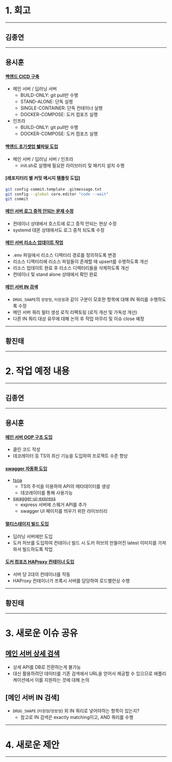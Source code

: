 # 1. 회고

---

## 김종연

---

## 용시훈

#### [백엔드 CICD 구축](https://github.com/KNUT-Capstone-Design-team-1/wip-infra/issues/2)

- 메인 서버 / 딥러닝 서버
  - BUILD-ONLY: git pull만 수행
  - STAND-ALONE: 단독 실행
  - SINGLE-CONTAINER: 단독 컨테이너 실행
  - DOCKER-COMPOSE: 도커 컴포즈 실행
- 인프라
  - BUILD-ONLY: git pull만 수행
  - DOCKER-COMPOSE: 도커 컴포즈 실행

#### [백엔드 초기셋업 쉘파일 도입](https://github.com/KNUT-Capstone-Design-team-1/wip-main-server-v2/issues/19)

- 메인 서버 / 딥러닝 서버 / 인프라
  - init.sh로 실행에 필요한 라이브러리 및 패키지 설치 수행

#### [레포지터리 별 커밋 메시지 템플릿 도입]

```bash
git config commit.template .gitmessage.txt
git config --global core.editor "code --wait"
git commit
```

#### [메인 서버 로그 증적 안되는 문제 수정](https://github.com/KNUT-Capstone-Design-team-1/wip-main-server-v2/issues/20)

- 컨테이너 상태에서 호스트에 로그 증적 안되는 현상 수정
- systemd 데몬 상태에서도 로그 증적 되도록 수정

#### [메인 서버 리소스 업데이트 작업](https://github.com/KNUT-Capstone-Design-team-1/wip-main-server-v2/issues/11)

- .env 파일에서 리소스 디렉터리 경로를 정의하도록 변경
- 리소스 디렉터리에 리소스 파일들이 존재할 때 upsert를 수행하도록 개선
- 리소스 업데이트 완료 후 리소스 디렉터리들을 삭제하도록 개선
- 컨테이너 및 stand alone 상태에서 확인 완료

#### [메인 서버 IN 검색](https://github.com/KNUT-Capstone-Design-team-1/wip-main-server-v2/issues/17)

- `DRUG_SHAPE`의 `장방형`, `타원형`과 같이 구분이 모호한 항목에 대해 IN 쿼리를 수행하도록 수정
- 메인 서버 쿼리 필터 생성 로직 리팩토링 (로직 개선 및 가독성 개선)
- 다른 IN 쿼리 대상 유무에 대해 논의 후 작업 마무리 및 이슈 close 예정

---

## 황진태

---

# 2. 작업 예정 내용

---

## 김종연

---

## 용시훈

#### [메인 서버 OOP 구조 도입](https://github.com/KNUT-Capstone-Design-team-1/wip-main-server-v2/issues/21)

- 클린 코드 작성
- 데코레이터 등 TS의 최신 기능을 도입하여 프로젝트 수준 향상

#### [swagger 자동화 도입](https://github.com/KNUT-Capstone-Design-team-1/wip-main-server-v2/issues/15)

- [tsoa](https://www.npmjs.com/package/tsoa)
  - TS의 주석을 이용하여 API의 메타데이터를 생성
  - 데코레이터를 통해 사용가능
- [swagger-ui-express](https://www.npmjs.com/package/swagger-ui-express)
  - express 서버에 스웨거 API를 추가
  - swagger UI 페이지를 띄우기 위한 라이브러리

#### [멀티스테이지 빌드 도입](https://github.com/KNUT-Capstone-Design-team-1/wip-deep-learning-server-v2/issues/5)

- 딥러닝 서버에만 도입
- 도커 허브를 도입하여 컨테이너 빌드 시 도커 허브의 만들어진 latest 이미지를 가져와서 빌드하도록 작업

#### [도커 컴포즈 HAProxy 컨테이너 도입](https://github.com/KNUT-Capstone-Design-team-1/wip-infra/issues/3)

- 서버 당 2대의 컨테이너를 작동
- HAProxy 컨테이너가 프록시 서버를 담당하여 로드밸런싱 수행

---

## 황진태

---

# 3. 새로운 이슈 공유

## [메인 서버 상세 검색](https://github.com/KNUT-Capstone-Design-team-1/wip-main-server-v2/issues/16)

- 상세 API를 DB로 전환하는게 불가능
- 대신 활용하려던 데이터를 기존 검색에서 URL을 얻어서 제공할 수 있으므로 애플리케이션에서 이를 지원하는 것에 대해 논의

## [메인 서버 IN 검색]
- `DRUG_SHAPE` (`타원형`/`장방형`) 외 IN 쿼리로 넣어야하는 항목이 있는지?
  - 참고로 IN 검색은 exactly matching이고, AND 쿼리를 수행

---

# 4. 새로운 제안

---
